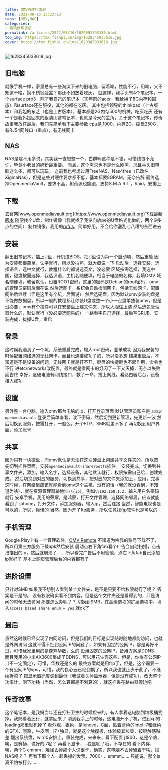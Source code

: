 ```yaml
---
title: OMV搭建和体验
date: 2021-08-16 13:23:13
tags: [OMV,NAS]
categories: 
- 菜鸡修炼手册
permalink: /articles/2021/08/16/1629091393130.html
top_img: https://tmx.fishpi.cn/img/1628345033618.jpg
cover: https://tmx.fishpi.cn/img/1628345033618.jpg
---
```

![1628345033618.jpg](https://tmx.fishpi.cn/img/1628345033618.jpg)

## 旧电脑
就像手机一样，家里总有一些淘汰下来的旧电脑，留着嘛，性能不行，用嘛，又不知道干啥，换不锈钢脸盆？那还不如放着吃灰。
就这样，我手头有4个笔记本，一个surface pro3，除了我自己的笔记本（10年前的acer，我给换了8G内存和固态）和surface还在服役，其他的都在吃灰。
其中包括领导的thinkpad（上古版本）和我姐的东芝（也是上古版本），基本都是2G内存500的机械，吃灰吃灰
还有一个是我妈捡回来的组装山寨笔记本，也就是今天的主角，关于这个笔记本，传奇故事我放在最后，我们先简单看下主要参数
cpu是j1900，内存2G，硬盘250G，有RJ54网线口（重点），有无线网卡

## NAS
NAS是啥不用多说，其实我一直想整一个，白群晖这种是不错，可惜钱包不允许，毕竟小老鼠的奶粉最重要。
而且，这个需求也不是什么刚需，况且手头旧电脑这么多，都可以玩玩。
之前我也考虑过用FreeNAS，Nas4free（已改名XigmaNas），但是这些对硬件要求都不低，基本都要8GRAM，无奈告辞
最终选择OpenmediaVault，要求不高，树莓派也能跑，支持S.M.A.R.T.，Raid，安排上

## 下载
去官网[www.openmediavault.org](https://www.openmediavault.org)下载最新版本
随便找个U盘，制作镜像（我就找了我专门放pe的U盘格式化做的，两个G多点的空间）
制作镜像，我用的[rufus](http://rufus.ie/zh/)，简单好用，不会给你塞乱七八糟的东西进去

## 安装
翻出旧笔记本，插上U盘，开机进BIOS，把U盘设为第一个启动项，然后重启
因为安装都很简单，认字就行，所以没拍照，就大概说一下
启动后，选择安装，选择语言，选中文就行，教程什么的都说选英文，没必要
区域按需选择，我选中国，键盘按需选择，我选汉语，主机名随便填，相当于电脑的名称，我填OMV
域名随便填，我留默认，设置ROOT密码，这里的密码是Debian的root密码，omv的管理员密码后面在说
然后选网卡，系统会自动检测网卡，包括无线网卡，配置网络后继续（但是这里有个坑，后面说）
然后选硬盘，因为默认omv安装的盘是不能做数据盘，所以一般的教程都让你装U盘或整一个小一点盘单独装omv，但是没必要，omv有个插件可以在安装盘上建文件夹，所以大胆往上装
然后选包管理器什么的，默认就行（没必要选网易的）
一路看字自己选择，最后写GRUB，安装完成，拔掉U盘，重启

## 登录
这时候我遇到了一个坑，系统重启完成，输入root密码，登录成功
因为我安装的时候配置网络选的无线网卡，而且也连接成功了的，所以没多想
结果重启后，不知道是不是设备的问题，无线网卡就是打不开，键盘的快捷键也不起作用，命令也不行
进etc/networks改配置，最终就是看网卡的灯闪了一下又灭掉，无奈以失败而告终
幸好，这破电脑有网线接口，救了一命，插上网线，看路由器后台，设备接入成功

## 设置
另外整一台电脑，输入omv那台电脑的ip，打开登录页面
默认管理员账户是 `admin` `openmediavault`
登录后简单查看，改下密码，然后切到更新管理，先更新一波
然后切换到服务，按需打开，一般么，开个FTP，SMB就差不多了
再切换到用户界面，添加账号

## 共享
因为只有一块硬盘，而omv默认是无法在这块硬盘上创建共享文件夹的，所以首先切到插件页面，安装`openmediavault-sharerootfs`插件。
安装完成，切换到共享文件夹，添加，输入名字，选择设备，其他默认就行，权限按需自己给，创建完成。
然后切换到对应的服务，切换到共享，把对应的文件夹添加上，应用，完事
这时候，在网络里应该就能看到omv这个主机，没有的话（我的就没看到，不知道为啥），就在资源管理器输地址`\\{ip}`，例如`\\192.168.1.2`，输入用户名密码就行
安卓手机，我用的荣耀，是鸿蒙，打开文件管理，选择网络邻居，应该就能看到了
iphone，打开文件，添加服务器，输入ip，然后连接
当然，智能电视也是可以的，所以，你懂的
当然，因为开了ftp服务，所以任意找ftp软件也是可以的

## 手机管理
Google Play上有一个管理软件，[OMV Remote](https://play.google.com/store/apps/details?id=com.dev.doods.omvremote2)
不知道为啥我的账号下载不了，所以用第三方服务下载apk然后安装
启动点右下角fab看个广告会自动扫描，点击扫描出的ip，然后就崩溃了……
所以看完广告后不用管他，点右下角fab自己添加ip就好了
基本上网页管理后台的内容都有了

## 进阶设置
只针对SMB
如果我不想别人看到某个文件夹，是不是只要不给权限就行了呢？
答案是不是的。
没有权限确实看不到内容，但是这个文件夹还是看得到的，只是访问的时候无法访问
那要怎么办呢？？
切换到SMB，在高级选项的扩展选项中，填入`access based share enum = yes` 就ok了

## 最后
虽然这时候已经实现了内网访问，但是我们的目标是实现随时随地都能访问，也就是外网访问
这就不得不扯到公网IP的问题了，如果有固定的公网IP，那是再好不过，可惜我家里用的是辣鸡华数，么的
没用固定的公网IP，备用方案是DDNS，而且我用的小米AX3600集成了DDNS，可以用花生壳这些，但是，你得有公网IP（不一定固定），可惜，华数还是么的
最终方案就是用frp了，但是，这个需要一个有公网IP的vps，可惜，我的良心云已经到期了，所以我也就止步于此了，不继续折腾了
把显示器亮度调到最低（我试着关掉显示器，但是没有成功），改天整个功率计，测下功耗（当然，怎么算都是不划算的），就这样丢在路由器旁边吧

## 传奇故事
这个笔记本，是我妈当年还在打扫卫生的时候捡来的，有人拿着这电脑到垃圾桶扔掉，我妈看着还行，就拿回来了
刚到我手上的时候，这电脑开不了机，进到xp的loading那里就死掉了
看外观，银色，是lenovo，C面，贴着蓝色的intel i7和绿色的GTX，哦豁，牛皮啊，i7+独显，就是这个触摸板，体验极其垃圾，按键触感贼差
翻出系统盘，win10安排上，重装完成，来来来，看下配置
j1900，这是个啥，噢，是赛扬，说好的i7呢？
再看下显卡……独显呢？哦，不存在的
看下内存，噢，两个G
emmm，难怪丢掉那个人说很卡，确实，这电脑不丢掉留着干啥，搭NAS吗？？
再看下那个人一起丢掉的发票，7000+，emmm……
只能说，那个js真不怕被打么……






